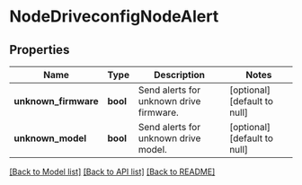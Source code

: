 # NodeDriveconfigNodeAlert

## Properties
Name | Type | Description | Notes
------------ | ------------- | ------------- | -------------
**unknown_firmware** | **bool** | Send alerts for unknown drive firmware. | [optional] [default to null]
**unknown_model** | **bool** | Send alerts for unknown drive model. | [optional] [default to null]

[[Back to Model list]](../README.md#documentation-for-models) [[Back to API list]](../README.md#documentation-for-api-endpoints) [[Back to README]](../README.md)


